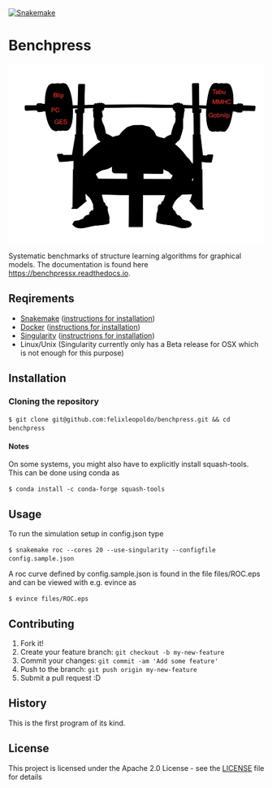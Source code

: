 <snippet>
  <content><![CDATA[
# ${1:Systematic benchmarks of structure learning algorithms for graphical models}

[![Snakemake](https://img.shields.io/badge/snakemake-≥5.2.0-brightgreen.svg)](https://snakemake.bitbucket.io)

#  
# Benchpress

![Benchpress](figures/benchpress.jpg)

Systematic benchmarks of structure learning algorithms for graphical models.
The documentation is found here https://benchpressx.readthedocs.io.

## Reqirements
- [Snakemake](https://snakemake.readthedocs.io/en/stable/) ([instructions for installation](https://docs.docker.com/engine/install/))
- [Docker](https://www.docker.com/) ([instructions for installation](https://docs.docker.com/engine/install/))
- [Singularity](https://sylabs.io/guides/3.6/admin-guide/installation.html) ([instructrions for installation](https://sylabs.io/guides/3.6/admin-guide/installation.html))
- Linux/Unix (Singularity currently only has a Beta release for OSX which is not enough for this purpose)
## Installation

### Cloning the repository

`$ git clone git@github.com:felixleopoldo/benchpress.git && cd benchpress`

#### Notes
On some systems, you might also have to explicitly install squash-tools. This can be done using conda as

`$ conda install -c conda-forge squash-tools`

## Usage

To run the simulation setup in config.json type

`$ snakemake roc --cores 20 --use-singularity --configfile config.sample.json`

A roc curve defined by config.sample.json is found in the file files/ROC.eps and can be viewed with e.g. evince as

`$ evince files/ROC.eps`


## Contributing

1. Fork it!
2. Create your feature branch: `git checkout -b my-new-feature`
3. Commit your changes: `git commit -am 'Add some feature'`
4. Push to the branch: `git push origin my-new-feature`
5. Submit a pull request :D

## History

This is the first program of its kind.


## License

This project is licensed under the Apache 2.0 License - see the [LICENSE](LICENSE) file for details

</content>
  <tabTrigger></tabTrigger>
</snippet>